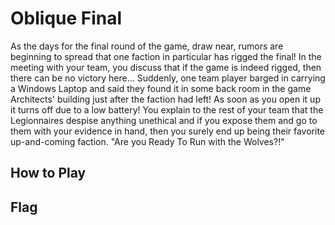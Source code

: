 # Oblique Final

As the days for the final round of the game, draw near, rumors are beginning to
spread that one faction in particular has rigged the final! In the meeting with
your team, you discuss that if the game is indeed rigged, then there can be no
victory here... Suddenly, one team player barged in carrying a Windows Laptop
and said they found it in some back room in the game Architects' building just
after the faction had left! As soon as you open it up it turns off due to a low
battery! You explain to the rest of your team that the Legionnaires despise
anything unethical and if you expose them and go to them with your evidence in
hand, then you surely end up being their favorite up-and-coming faction. "Are
you Ready To Run with the Wolves?!"

## How to Play


## Flag
